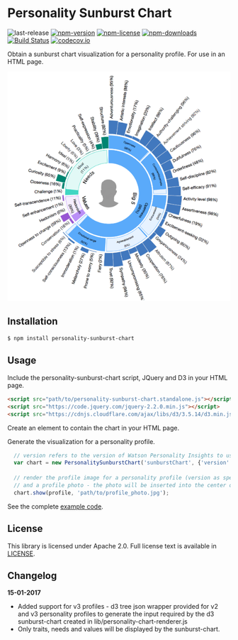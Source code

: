 # Personality Sunburst Chart

![last-release](https://img.shields.io/github/tag/personality-insights/sunburst-chart.svg)
[![npm-version](https://img.shields.io/npm/v/personality-sunburst-chart.svg)](https://www.npmjs.com/package/personality-sunburst-chart)
[![npm-license](https://img.shields.io/npm/l/personality-sunburst-chart.svg)](https://www.npmjs.com/package/personality-sunburst-chart)
[![npm-downloads](https://img.shields.io/npm/dm/personality-sunburst-chart.svg)](https://www.npmjs.com/package/personality-sunburst-chart)
[![Build Status](https://travis-ci.org/personality-insights/sunburst-chart.svg?branch=master)](https://travis-ci.org/personality-insights/sunburst-chart)
[![codecov.io](https://codecov.io/github/personality-insights/sunburst-chart/coverage.svg?branch=master)](https://codecov.io/github/personality-insights/sunburst-chart?branch=master)

Obtain a sunburst chart visualization for a personality profile.  For use in an HTML page.

![Personality Sunburst Chart](./examples/personality-sunburst-chart-small.png)

## Installation

```sh
$ npm install personality-sunburst-chart
```

## Usage

Include the personality-sunburst-chart script, JQuery and D3 in your HTML page.
```html
<script src="path/to/personality-sunburst-chart.standalone.js"></script>
<script src="https://code.jquery.com/jquery-2.2.0.min.js"></script>
<script src="https://cdnjs.cloudflare.com/ajax/libs/d3/3.5.14/d3.min.js"></script>
```

Create an element to contain the chart in your HTML page.
<div id='sunburstChartContainer'></div>

Generate the visualization for a personality profile.
```JavaScript
  // version refers to the version of Watson Personality Insights to use, v2 or v3
  var chart = new PersonalitySunburstChart('sunburstChart', {'version': 'v3'});

  // render the profile image for a personality profile (version as specified in creating the chart)
  // and a profile photo - the photo will be inserted into the center of the sunburst visualization
  chart.show(profile, 'path/to/profile_photo.jpg');

  ```

  See the complete [example code](./examples/example_v3.html).

## License

This library is licensed under Apache 2.0. Full license text is
available in [LICENSE](LICENSE).

## Changelog

__15-01-2017__
 * Added support for v3 profiles - d3 tree json wrapper provided for v2 and v3 personality profiles to generate the input required by the d3 sunburst-chart created in lib/personality-chart-renderer.js
 * Only traits, needs and values will be displayed by the sunburst-chart.
